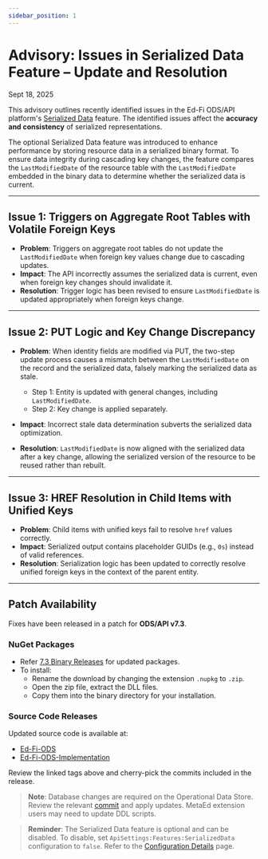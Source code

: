 ```yaml
---
sidebar_position: 1
---
```


# Advisory: Issues in Serialized Data Feature – Update and Resolution

Sept 18, 2025

This advisory outlines recently identified issues in the Ed-Fi ODS/API platform's [Serialized Data](/reference/ods-api/platform-dev-guide/features/serialized-data) feature. The identified issues affect the **accuracy and consistency** of serialized representations.

The optional Serialized Data feature was introduced to enhance performance by storing resource data in a serialized binary format. To ensure data integrity during cascading key changes, the feature compares the `LastModifiedDate` of the resource table with the `LastModifiedDate` embedded in the binary data to determine whether the serialized data is current.

---

## Issue 1: Triggers on Aggregate Root Tables with Volatile Foreign Keys

- **Problem**: Triggers on aggregate root tables do not update the `LastModifiedDate` when foreign key values change due to cascading updates.
- **Impact**: The API incorrectly assumes the serialized data is current, even when foreign key changes should invalidate it.
- **Resolution**: Trigger logic has been revised to ensure `LastModifiedDate` is updated appropriately when foreign keys change.

---

## Issue 2: PUT Logic and Key Change Discrepancy

- **Problem**: When identity fields are modified via PUT, the two-step update process causes a mismatch between the `LastModifiedDate` on the record and the serialized data, falsely marking the serialized data as stale.
  - Step 1: Entity is updated with general changes, including `LastModifiedDate`.
  - Step 2: Key change is applied separately.

- **Impact**: Incorrect stale data determination subverts the serialized data optimization.
- **Resolution**: `LastModifiedDate` is now aligned with the serialized data after a key change, allowing the serialized version of the resource to be reused rather than rebuilt.

---

## Issue 3: HREF Resolution in Child Items with Unified Keys

- **Problem**: Child items with unified keys fail to resolve `href` values correctly.
- **Impact**: Serialized output contains placeholder GUIDs (e.g., `0s`) instead of valid references.
- **Resolution**: Serialization logic has been updated to correctly resolve unified foreign keys in the context of the parent entity.

---

## Patch Availability

Fixes have been released in a patch for **ODS/API v7.3**.

### NuGet Packages

- Refer [7.3 Binary Releases](https://docs.ed-fi.org/reference/ods-api/getting-started/binary-installation/binary-releases) for updated packages.
- To install:
  - Rename the download by changing the extension `.nupkg` to `.zip`.
  - Open the zip file, extract the DLL files.
  - Copy them into the binary directory for your installation.

### Source Code Releases

Updated source code is available at:

- [Ed-Fi-ODS](https://github.com/Ed-Fi-Alliance-OSS/Ed-Fi-ODS/tree/v7.3-patch2)
- [Ed-Fi-ODS-Implementation](https://github.com/Ed-Fi-Alliance-OSS/Ed-Fi-ODS-Implementation/tree/v7.3-patch2)

Review the linked tags above and cherry-pick the commits included in the release.

> **Note**: Database changes are required on the Operational Data Store.
> Review the relevant [commit](https://github.com/Ed-Fi-Alliance-OSS/Ed-Fi-ODS/commit/6f536794d6ed6d5ed40ac541ad1620b9c7ac52d9) and apply updates.
> MetaEd extension users may need to update DDL scripts.

> **Reminder**: The Serialized Data feature is optional and can be disabled.
> To disable, set `ApiSettings:Features:SerializedData` configuration to `false`.
> Refer to the [Configuration Details](/reference/ods-api/platform-dev-guide/configuration/configuration-details) page.
